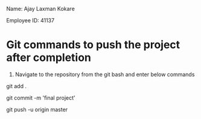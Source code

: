 Name:  Ajay Laxman Kokare

Employee ID:  41137



Git commands to push the project after completion
=======================================
1. Navigate to the repository from the git bash and enter below commands

git add .

git commit -m 'final project'

git push -u origin master
